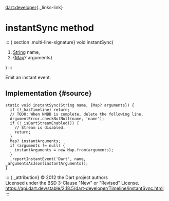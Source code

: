 [dart:developer](../../dart-developer/dart-developer-library){._links-link}

instantSync method
==================

::: {.section .multi-line-signature}
void instantSync(

1.  [String](../../dart-core/string-class) name,
2.  {[Map](../../dart-core/map-class)? arguments}

)
:::

Emit an instant event.

Implementation {#source}
--------------

``` {.language-dart data-language="dart"}
static void instantSync(String name, {Map? arguments}) {
  if (!_hasTimeline) return;
  // TODO: When NNBD is complete, delete the following line.
  ArgumentError.checkNotNull(name, 'name');
  if (!_isDartStreamEnabled()) {
    // Stream is disabled.
    return;
  }
  Map? instantArguments;
  if (arguments != null) {
    instantArguments = new Map.from(arguments);
  }
  _reportInstantEvent('Dart', name, _argumentsAsJson(instantArguments));
}
```

::: {._attribution}
© 2012 the Dart project authors\
Licensed under the BSD 3-Clause \"New\" or \"Revised\" License.\
<https://api.dart.dev/stable/2.18.5/dart-developer/Timeline/instantSync.html>
:::
